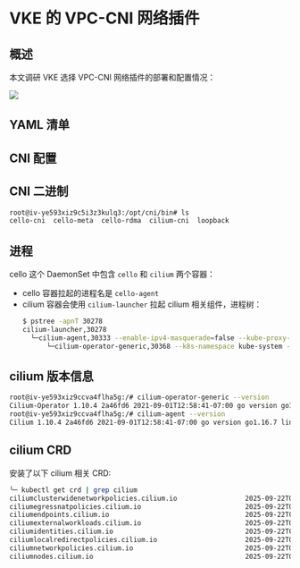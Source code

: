# VKE 的 VPC-CNI 网络插件

## 概述

本文调研 VKE 选择 VPC-CNI 网络插件的部署和配置情况：

![](https://image-host-1251893006.cos.ap-chengdu.myqcloud.com/2025%2F09%2F22%2F20250922152737.png)

## YAML 清单

<Tabs>
  <TabItem value="1" label="cello">
    <FileBlock file="vendor/volcengine/cello-daemonset.yaml" showLineNumbers />
  </TabItem>
  <TabItem value="2" label="cello-config">
    <FileBlock file="vendor/volcengine/cello-config-configmap.yaml" showLineNumbers />
  </TabItem>
  <TabItem value="3" label="cilium-config">
    <FileBlock file="vendor/volcengine/cilium-config-configmap.yaml" showLineNumbers />
  </TabItem>
</Tabs>

## CNI 配置

<Tabs>
  <TabItem value="1" label="cello-meta">
    <FileBlock file="vendor/volcengine/01-cello-meta.conflist" showLineNumbers title="/etc/cni/net.d/01-cello-meta.conflist" />
  </TabItem>
  <TabItem value="2" label="cello-config">
    <FileBlock file="vendor/volcengine/10-cello.conflist" showLineNumbers title="/etc/cni/net.d/10-cello.conflist" />
  </TabItem>
</Tabs>

## CNI 二进制

```bash
root@iv-ye593xiz9c5i3z3kulq3:/opt/cni/bin# ls
cello-cni  cello-meta  cello-rdma  cilium-cni  loopback
```

## 进程

cello 这个 DaemonSet 中包含 `cello` 和 `cilium` 两个容器：
- cello 容器拉起的进程名是 `cello-agent`
- cilium 容器会使用 `cilium-launcher` 拉起 cilium 相关组件，进程树：
  ```bash
  $ pstree -apnT 30278
  cilium-launcher,30278
    └─cilium-agent,30333 --enable-ipv4-masquerade=false --kube-proxy-replacement=strict --node-port-mode=snat --disable-envoy-version-check=true --disable-cnp-status-updates=true --enable-local-node-route=false --datapath-mode=ipvlan --enable-bandwidth-manager=true --agent-health-port=9099 --ipv4-range=169.254.0.0/16 --enable-endpoint-health-checking=false --bpf-map-dynamic-size-ratio=0.0025 --enable-ipv4=true --debug=false --enable-policy=never --ipam=cluster-pool --ipvlan-master-device=eth0 --enable-host-legacy-routing=true --tunnel=disabled --direct-routing-device=eth0 --enable-ipv6=false
        └─cilium-operator-generic,30368 --k8s-namespace kube-system --identity-gc-interval 10m --identity-heartbeat-timeout 20m
  ```

## cilium 版本信息

```bash
root@iv-ye593xiz9ccva4flha5g:/# cilium-operator-generic --version
Cilium-Operator 1.10.4 2a46fd6 2021-09-01T12:58:41-07:00 go version go1.16.7 linux/amd64
root@iv-ye593xiz9ccva4flha5g:/# cilium-agent --version
Cilium 1.10.4 2a46fd6 2021-09-01T12:58:41-07:00 go version go1.16.7 linux/amd64
```

## cilium CRD

安装了以下 cilium 相关 CRD:

```bash
╰─ kubectl get crd | grep cilium
ciliumclusterwidenetworkpolicies.cilium.io                 2025-09-22T04:13:37Z
ciliumegressnatpolicies.cilium.io                          2025-09-22T04:13:36Z
ciliumendpoints.cilium.io                                  2025-09-22T04:13:36Z
ciliumexternalworkloads.cilium.io                          2025-09-22T04:13:36Z
ciliumidentities.cilium.io                                 2025-09-22T04:13:36Z
ciliumlocalredirectpolicies.cilium.io                      2025-09-22T04:13:36Z
ciliumnetworkpolicies.cilium.io                            2025-09-22T04:13:37Z
ciliumnodes.cilium.io                                      2025-09-22T04:13:36Z
```
